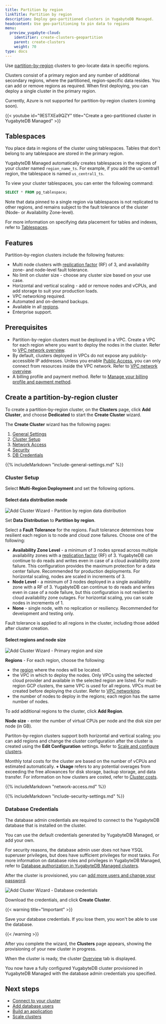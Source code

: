```yaml
---
title: Partition by region
linkTitle: Partition by region
description: Deploy geo-partitioned clusters in YugabyteDB Managed.
headcontent: Use geo-partitioning to pin data to regions
menu:
  preview_yugabyte-cloud:
    identifier: create-clusters-geopartition
    parent: create-clusters
    weight: 70
type: docs
---
```


Use [partition-by-region](../../create-clusters-topology/#partition-by-region) clusters to geo-locate data in specific regions.

Clusters consist of a primary region and any number of additional secondary regions, where the partitioned, region-specific data resides. You can add or remove regions as required. When first deploying, you can deploy a single cluster in the primary region.

Currently, Azure is not supported for partition-by-region clusters (coming soon).

{{< youtube id="9ESTXEa9QZY" title="Create a geo-partitioned cluster in YugabyteDB Managed" >}}

## Tablespaces

You place data in regions of the cluster using tablespaces. Tables that don't belong to any tablespace are stored in the primary region.

YugabyteDB Managed automatically creates tablespaces in the regions of your cluster named `region_name_ts`. For example, if you add the us-central1 region, the tablespace is named `us_central1_ts`.

To view your cluster tablespaces, you can enter the following command:

```sql
SELECT * FROM pg_tablespace;
```

Note that data pinned to a single region via tablespaces is not replicated to other regions, and remains subject to the fault tolerance of the cluster (Node- or Availability Zone-level).

For more information on specifying data placement for tables and indexes, refer to [Tablespaces](../../../../explore/ysql-language-features/going-beyond-sql/tablespaces/).

## Features

Partition-by-region clusters include the following features:

- Multi node clusters with [replication factor](../../../../architecture/docdb-replication/replication/) (RF) of 3, and availability zone- and node-level fault tolerance.
- No limit on cluster size - choose any cluster size based on your use case.
- Horizontal and vertical scaling - add or remove nodes and vCPUs, and add storage to suit your production loads.
- VPC networking required.
- Automated and on-demand backups.
- Available in all [regions](../../create-clusters-overview/#cloud-provider-regions).
- Enterprise support.

## Prerequisites

- Partition-by-region clusters must be deployed in a VPC. Create a VPC for each region where you want to deploy the nodes in the cluster. Refer to [VPC network overview](../../cloud-vpcs/cloud-vpc-intro/).
- By default, clusters deployed in VPCs do not expose any publicly-accessible IP addresses. Unless you enable [Public Access](../../../cloud-secure-clusters/add-connections/), you can only connect from resources inside the VPC network. Refer to [VPC network overview](../../cloud-vpcs/).
- A billing profile and payment method. Refer to [Manage your billing profile and payment method](../../../cloud-admin/cloud-billing-profile/).

## Create a partition-by-region cluster

To create a partition-by-region cluster, on the **Clusters** page, click **Add Cluster**, and choose **Dedicated** to start the **Create Cluster** wizard.

The **Create Cluster** wizard has the following pages:

1. [General Settings](#general-settings)
1. [Cluster Setup](#cluster-setup)
1. [Network Access](#network-access)
1. [Security](#security)
1. [DB Credentials](#database-credentials)

{{% includeMarkdown "include-general-settings.md" %}}

### Cluster Setup

Select **Multi-Region Deployment** and set the following options.

#### Select data distribution mode

![Add Cluster Wizard - Partition by region data distribution](/images/yb-cloud/cloud-addcluster-partition-data.png)

Set **Data Distribution** to **Partition by region**.

Select a **Fault Tolerance** for the regions. Fault tolerance determines how resilient each region is to node and cloud zone failures. Choose one of the following:

- **Availability Zone Level** - a minimum of 3 nodes spread across multiple availability zones with a [replication factor](../../../../architecture/docdb-replication/replication/) (RF) of 3. YugabyteDB can continue to do reads and writes even in case of a cloud availability zone failure. This configuration provides the maximum protection for a data center failure. Recommended for production deployments. For horizontal scaling, nodes are scaled in increments of 3.
- **Node Level** - a minimum of 3 nodes deployed in a single availability zone with a RF of 3. YugabyteDB can continue to do reads and writes even in case of a node failure, but this configuration is not resilient to cloud availability zone outages. For horizontal scaling, you can scale nodes in increments of 1.
- **None** - single node, with no replication or resiliency. Recommended for development and testing only.

Fault tolerance is applied to all regions in the cluster, including those added after cluster creation.

#### Select regions and node size

![Add Cluster Wizard - Primary region and size](/images/yb-cloud/cloud-addcluster-partition.png)

**Regions** - For each region, choose the following:

- the [region](../../create-clusters-overview/#cloud-provider-regions) where the nodes will be located.
- the VPC in which to deploy the nodes. Only VPCs using the selected cloud provider and available in the selected region are listed. For multi-region GCP clusters, the same VPC is used for all regions. VPCs must be created before deploying the cluster. Refer to [VPC networking](../../cloud-vpcs/).
- the number of nodes to deploy in the regions; each region has the same number of nodes.

To add additional regions to the cluster, click **Add Region**.

**Node size** - enter the number of virtual CPUs per node and the disk size per node (in GB).

Partiton-by-region clusters support both horizontal and vertical scaling; you can add regions and change the cluster configuration after the cluster is created using the **Edit Configuration** settings. Refer to [Scale and configure clusters](../../../cloud-clusters/configure-clusters#infrastructure).

Monthly total costs for the cluster are based on the number of vCPUs and estimated automatically. **+ Usage** refers to any potential overages from exceeding the free allowances for disk storage, backup storage, and data transfer. For information on how clusters are costed, refer to [Cluster costs](../../../cloud-admin/cloud-billing-costs/).

{{% includeMarkdown "network-access.md" %}}

{{% includeMarkdown "include-security-settings.md" %}}

### Database Credentials

The database admin credentials are required to connect to the YugabyteDB database that is installed on the cluster.

You can use the default credentials generated by YugabyteDB Managed, or add your own.

For security reasons, the database admin user does not have YSQL superuser privileges, but does have sufficient privileges for most tasks. For more information on database roles and privileges in YugabyteDB Managed, refer to [Database authorization in YugabyteDB Managed clusters](../../../cloud-secure-clusters/cloud-users/).

After the cluster is provisioned, you can [add more users and change your password](../../../cloud-secure-clusters/add-users/).

![Add Cluster Wizard - Database credentials](/images/yb-cloud/cloud-addcluster-admin.png)

Download the credentials, and click **Create Cluster**.

{{< warning title="Important" >}}

Save your database credentials. If you lose them, you won't be able to use the database.

{{< /warning >}}

After you complete the wizard, the **Clusters** page appears, showing the provisioning of your new cluster in progress.

When the cluster is ready, the cluster [Overview](../../../cloud-monitor/overview/) tab is displayed.

You now have a fully configured YugabyteDB cluster provisioned in YugabyteDB Managed with the database admin credentials you specified.

## Next steps

- [Connect to your cluster](../../../cloud-connect/)
- [Add database users](../../../cloud-secure-clusters/add-users/)
- [Build an application](../../../../develop/build-apps/)
- [Scale clusters](../../../cloud-clusters/configure-clusters/#partition-by-region-cluster)
